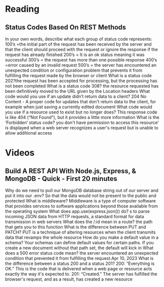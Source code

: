 # Reading

## Status Codes Based On REST Methods

In your own words, describe what each group of status code represents:
100’s =the initial part of the request has been received by the server and that the client should proceed with the request or ignore the response if the request has already finished
200’s = It is an ok status meaning it was successful
300’s = the request has more than one possible response
400’s =error caused by an invalid request
500’s = the server has encountered an unexpected condition or configuration problem that prevents it from fulfilling the request made by the browser or client
What is a status code 202?the request has been accepted for processing, but the processing has not been completed
What is a status code 308? the resource requested has been definitively moved to the URL given by the Location headers
What code would you use if an update didn’t return data to a client? 204 No Content - A proper code for updates that don't return data to the client, for example when just saving a currently edited document
What code would you use if a resource used to exist but no longer does? This response code is like 404 (“Not Found”), but it provides a little more information
What is the ‘Forbidden’ status code? you don't have permission to access this resource' is displayed when a web server recognizes a user's request but is unable to allow additional access

# Videos

## Build A REST API With Node.js, Express, & MongoDB - Quick - First 20 minutes

Why do we need to pull our MongoDB database string out of our server and put it into our .env? So that the data would not be present to the public and protected 
What is middleware? Middleware is a type of computer software that provides services to software applications beyond those available from the operating system
What does app.use(express.json()) do? s to parse incoming JSON data from HTTP requests, a standard format for data transmission in web servers
What does the /:id mean in a route? the path that gets you to this function
What is the difference between PUT and PATCH? PUT is a technique of altering resources when the client transmits data that revamps the whole resource
How do you make a default value in a schema? Your schemas can define default values for certain paths. If you create a new document without that path set, the default will kick in
What does a 500 error status code mean? the server encountered an unexpected condition that prevented it from fulfilling the request.Apr 10, 2023
What is the difference between a status 200 and a status 201? 200: “Everything is OK.” This is the code that is delivered when a web page or resource acts exactly the way it's expected to. 201: “Created.” The server has fulfilled the browser's request, and as a result, has created a new resource

